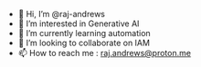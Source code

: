 - 👋 Hi, I’m @raj-andrews
- 👀 I’m interested in Generative AI
- 🌱 I’m currently learning automation
- 💞️ I’m looking to collaborate on IAM
- 📫 How to reach me :  raj.andrews@proton.me

<!---
raj-andrews/raj-andrews is a ✨ special ✨ repository because its `README.md` (this file) appears on your GitHub profile.
You can click the Preview link to take a look at your changes.
--->
